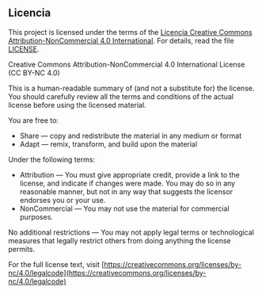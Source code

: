 ## Licencia

This project is licensed under the terms of the [Licencia Creative Commons Attribution-NonCommercial 4.0 International](https://creativecommons.org/licenses/by-nc/4.0/). For details, read the file [LICENSE](./LICENSE).

Creative Commons Attribution-NonCommercial 4.0 International License (CC BY-NC 4.0)

This is a human-readable summary of (and not a substitute for) the license. You should carefully review all the terms and conditions of the actual license before using the licensed material.

You are free to:
- Share — copy and redistribute the material in any medium or format
- Adapt — remix, transform, and build upon the material

Under the following terms:
- Attribution — You must give appropriate credit, provide a link to the license, and indicate if changes were made. You may do so in any reasonable manner, but not in any way that suggests the licensor endorses you or your use.
- NonCommercial — You may not use the material for commercial purposes.

No additional restrictions — You may not apply legal terms or technological measures that legally restrict others from doing anything the license permits.

For the full license text, visit [https://creativecommons.org/licenses/by-nc/4.0/legalcode](https://creativecommons.org/licenses/by-nc/4.0/legalcode)